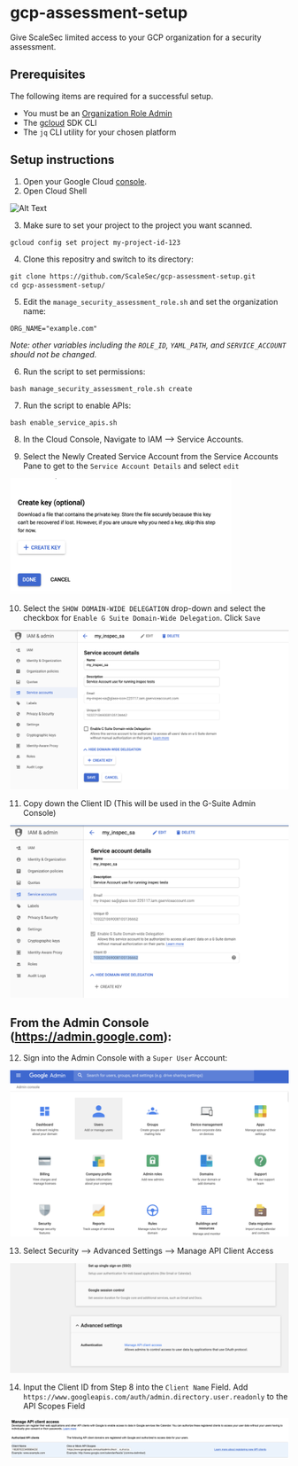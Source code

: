 # gcp-assessment-setup
Give ScaleSec limited access to your GCP organization for a security assessment.

## Prerequisites
The following items are required for a successful setup.

- You must be an [Organization Role Admin](https://console.cloud.google.com/iam-admin/roles/details/roles<iam.organizationRoleAdmin)
- The [gcloud](https://cloud.google.com/sdk/) SDK CLI
- The `jq` CLI utility for your chosen platform

## Setup instructions

1. Open your Google Cloud [console](https://console.cloud.google.com).
2. Open Cloud Shell

![Alt Text](https://cloud.google.com/shell/docs/images/shellstart-update.gif)


3. Make sure to set your project to the project you want scanned.

```
gcloud config set project my-project-id-123
```

4. Clone this repositry and switch to its directory:

```
git clone https://github.com/ScaleSec/gcp-assessment-setup.git
cd gcp-assessment-setup/
```

5. Edit the `manage_security_assessment_role.sh` and set the organization name:

```
ORG_NAME="example.com"
```

_Note: other variables including the `ROLE_ID`, `YAML_PATH`, and `SERVICE_ACCOUNT` should not be changed._ 


6. Run the script to set permissions:

```
bash manage_security_assessment_role.sh create
```

7. Run the script to enable APIs:

```
bash enable_service_apis.sh
```

8. In the Cloud Console, Navigate to IAM --> Service Accounts. 

9. Select the Newly Created Service Account from the Service Accounts Pane to get to the `Service Account Details` and select `edit`

<img src="./IMG/CREATE_KEY.png" alt="drawing" width="400"/>

10. Select the `SHOW DOMAIN-WIDE DELEGATION` drop-down and select the checkbox for `Enable G Suite Domain-Wide Delegation`.  Click `Save`

![DWD_SA](./IMG/DWD_SA.png)

11. Copy down the Client ID (This will be used in the G-Suite Admin Console)

![Client_ID](./IMG/Client_ID.png)

## From the Admin Console (https://admin.google.com):

12. Sign into the Admin Console with a `Super User` Account:

![ADMIN_CONSOLE](./IMG/ADMIN_CONSOLE.png)

13. Select Security --> Advanced Settings --> Manage API Client Access

![ADV_SETTINGS](./IMG/ADV_SETTINGS.png)

14. Input the Client ID from Step 8 into the `Client Name` Field.  Add `https://www.googleapis.com/auth/admin.directory.user.readonly` to the API Scopes Field

![ADD_SCOPES](./IMG/ADD_SCOPES.png)